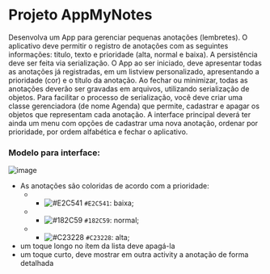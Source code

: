 # Projeto AppMyNotes

Desenvolva um App para gerenciar pequenas anotações (lembretes). O aplicativo deve permitir o registro de anotações com as seguintes informações: titulo, texto e prioridade (alta, normal e baixa). A persistência deve ser feita via serialização. O App ao ser iniciado, deve apresentar todas as anotações já registradas, em um listview personalizado, apresentando a prioridade (cor) e o título da anotação. Ao fechar ou minimizar, todas as anotações deverão ser gravadas em arquivos, utilizando serialização de objetos. Para facilitar o processo de serialização, você deve criar uma classe gerenciadora (de nome Agenda) que permite, cadastrar e apagar os objetos que representam cada anotação. A interface principal deverá ter ainda um menu com opções de cadastrar uma nova anotação, ordenar por prioridade, por ordem alfabética e fechar o aplicativo.

### Modelo para interface:
![image](https://user-images.githubusercontent.com/49655656/132913920-ee4e9f3e-d8a8-420a-818c-a76cb7e04507.png)

* As anotações são coloridas de acordo com a prioridade: 
  * - ![#E2C541](https://via.placeholder.com/15/E2C541/000000?text=+) `#E2C541`: baixa; 
  * - ![#182C59](https://via.placeholder.com/15/182C59/000000?text=+) `#182C59`: normal; 
  * - ![#C23228](https://via.placeholder.com/15/C23228/000000?text=+) `#C23228`: alta; 
* um toque longo no ítem da lista deve apagá-la
* um toque curto, deve mostrar em outra activity a anotação de forma detalhada
